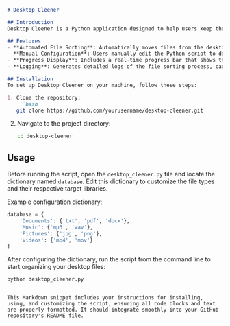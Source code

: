 
```markdown
# Desktop Cleener

## Introduction
Desktop Cleener is a Python application designed to help users keep their desktops clean and organized by automatically sorting and moving files from the desktop into designated folders based on their file types.

## Features
- **Automated File Sorting**: Automatically moves files from the desktop to appropriate libraries according to their extensions.
- **Manual Configuration**: Users manually edit the Python script to define file types and their target library folders using an in-script dictionary.
- **Progress Display**: Includes a real-time progress bar that shows the status of file movements.
- **Logging**: Generates detailed logs of the file sorting process, capturing both successful operations and errors.

## Installation
To set up Desktop Cleener on your machine, follow these steps:

1. Clone the repository:
   ```bash
   git clone https://github.com/yourusername/desktop-cleener.git
   ```

2. Navigate to the project directory:

   ```bash
   cd desktop-cleener
   ```

## Usage

Before running the script, open the `desktop_cleener.py` file and locate the dictionary named `database`. Edit this dictionary to customize the file types and their respective target libraries.

Example configuration dictionary:

```python
database = {
    'Documents': {'txt', 'pdf', 'docx'},
    'Music': {'mp3', 'wav'},
    'Pictures': {'jpg', 'png'},
    'Videos': {'mp4', 'mov'}
}
```

After configuring the dictionary, run the script from the command line to start organizing your desktop files:

```bash
python desktop_cleener.py
```

```

This Markdown snippet includes your instructions for installing, using, and customizing the script, ensuring all code blocks and text are properly formatted. It should integrate smoothly into your GitHub repository's README file.
